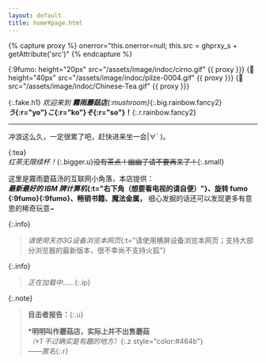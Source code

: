 ```yaml
---
layout: default
title: home¥page.html
---
```


<!-- imgs -->
{% capture proxy %} onerror="this.onerror=null; this.src = ghprxy_s + getAttribute('src')" {% endcapture %}

{:9fumo: height="20px"    src="/assets/image/indoc/cirno.gif"       {{ proxy }}}
{:mushroom: height="40px" src="/assets/image/indoc/pilze-0004.gif"  {{ proxy }}}
{:tea:                    src="/assets/image/indoc/Chinese-Tea.gif" {{ proxy }}}

<!-- --- -->

{:.fake.h1}
*欢迎来到 **霧雨蘑菇店**![](){:mushroom}*{:.big.rainbow.fancy2} <br> ***う*{:r="yo"}*こ*{:r="ko"}*そ*{:r="so"}！**{:.r.rainbow.fancy2}

---

冲浪这么久，一定很累了吧，赶快进来坐一会\|∀` )。

![](){:tea}  
*红茶无限续杯！*{:.bigger.u}~~没有茶点！幽幽子请不要再来了！~~{:.small}

这里是霧雨蘑菇汤的互联网小角落，本店提供：  
***最新最好的 IBM 牌计算机*{:t="右下角（想要看电视的请自便）"}、旋转 fumo ![](){:9fumo}![](){:9fumo}、畅销书籍、魔法金属，** 细心发掘的话还可以发现更多有意思的稀奇玩意~

{:.info}
> *请使用天亦3G设备浏览本网页*{:t="请使用横屏设备浏览本网页；支持大部分浏览器的最新版本，很不幸尚不支持火狐"}

{:.info}
> *正在加载中......*{:.ip}

<script async> function getIP(json) { ip = document.querySelectorAll('.ip'); for (i = 0; i < ip.length; i++) { ip[i].innerHTML="你的IP地址是: " + json.ip; }; } </script>
<script src="http://api.ipify.org?format=jsonp&callback=getIP" async></script>

{:.note}
> **目击者报告：**{:.u}
> 
> **\*明明叫作蘑菇店，实际上并不出售蘑菇**  
> *（×1 不过确实是有趣的地方）*{:.z style="color:#464b"}  
> *——匿名*{:.r}
